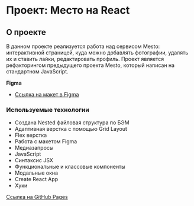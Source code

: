 # Проект: Место на React

## О проекте
В данном проекте реализуется работа над сервисом Mesto: интерактивной страницей, куда можно добавлять фотографии, удалять их и ставить лайки, редактировать профиль.
Проект является рефакторингом предыдущего проекта Mesto, который написан на стандартном JavaScript.

**Figma**

* [Ссылка на макет в Figma](https://www.figma.com/file/kRVLKwYG3d1HGLvh7JFWRT/JavaScript.-Sprint-6?node-id=0%3A1)

### Используемые технологии

* Создана Nested файловая структура по БЭМ
* Адаптивная верстка с помощью Grid Layout
* Flex верстка
* Работа с макетом Figma
* Медиазапросы
* JavaScript
* Синтаксис JSX
* Функциональные и классовые компоненты
* Модальные окна
* Create React App
* Хуки

[Ссылка на GitHub Pages](https://kavtsure.github.io/mesto/)
